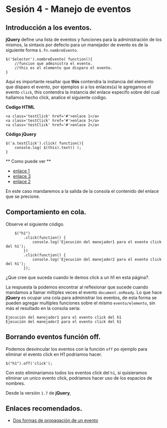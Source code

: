 <script type="text/javascript" src="../js/jquery.snippet.js"></script>
<link rel="stylesheet" type="text/css" href="../css/jquery.snippet.css" />
<link rel="stylesheet" type="text/css" href="../css/style.css" />
<script language="Javascript"  type="text/javascript">
$(function() {
	$("pre").snippet("javascript", {style:'darkness'});
	//
	$("h1")
			.click(function() {
				console.log('Ejecución del manejador1 para el evento click del h1');
			})
			.click(function() {
				console.log('Ejecución del manejador2 para el evento click del h1');
			});
	//test enlaces.
	$('a.testClick').click( function(){
		console.log( $(this).text() );
	});
});
</script>

Sesión 4 - Manejo de eventos
=============================================================================

## Introducción a los eventos.

**jQuery** define una lista de eventos y funciones para la administración de los mismos, la sintaxis por defecto para un manejador de evento es de la siguiente forma `$.fn.nombreEvento`.

	$('Selector').nombreEvento( function(){
		//funcion que administra el evento.
		//this es el elemento que disparo el evento.
	}

Aquí es importante resaltar que **this** contendra la instancia del elemento que disparo el evento, por ejemplos si a los enlaces(`a`) le agregamos el evento `click`, this contendra la instancia del enlace especifo sobre del cual  hallamos hecho click, analice el siguiente codigo.

**Codigo HTML**

	<a class='testClick' href='#'>enlace 1</a>
	<a class='testClick' href='#'>enlace 3</a>
	<a class='testClick' href='#'>enlace 2</a>

**Código jQuery**

	$('a.testClick').click( function(){
		console.log( $(this).text() );
	}

** Como puede ver **
<ul>
	<li><a class='testClick' href='#'>enlace 1</a></li>
	<li><a class='testClick' href='#'>enlace 3</a></li>
	<li><a class='testClick' href='#'>enlace 2</a></li>
</ul>

En este caso mandaremos a la salida de la consola el contenido del enlace que se precione.


## Comportamiento en cola.

Observe el siguiente código.


		$("h1")
			.click(function() {
				console.log('Ejecución del manejador1 para el evento click del h1');
			})
			.click(function() {
				console.log('Ejecución del manejador2 para el evento click del h1');
			});

¿Que cree que suceda cuando le demos click a un h1 en esta página?.

La respuesta la podemos encontrar al reflexionar que sucede cuando mandamos a llamar miltiples veces el evento `document.onReady`. Lo que hace **jQuery** es ocupar una cola para administrar los eventos, de esta forma se pueden agregar multiples funciones sobre el mismo `evento/elemento`, sin más el resultado en la consola seria:

	Ejecución del manejador1 para el evento click del h1
	Ejecución del manejador2 para el evento click del h1


## Borrando eventos función off.

Podemos desvincular los eventos con la función `off` po ejemplo para eliminar el evento click en H1 podriamos hacer.

	$("h1").off('click');

Con esto eliminariamos todos los eventos click del `h1`, si quisieramos eliminar un unico evento click, podriamos hacer uso de los espacios de nombres.



Desde la versión `1.7` de **jQuery**, 


## Enlaces recomendados.

 - [Dos formas de propagación de un evento](http://www.quirksmode.org/js/events_order.html#link1)
